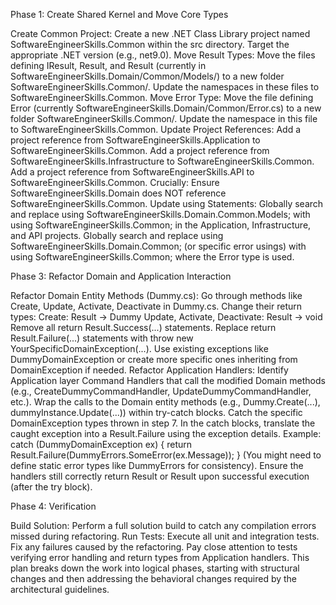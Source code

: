 Phase 1: Create Shared Kernel and Move Core Types

Create Common Project:
Create a new .NET Class Library project named SoftwareEngineerSkills.Common within the src directory.
Target the appropriate .NET version (e.g., net9.0).
Move Result Types:
Move the files defining IResult, Result, and Result<T> (currently in SoftwareEngineerSkills.Domain/Common/Models/) to a new folder SoftwareEngineerSkills.Common/.
Update the namespaces in these files to SoftwareEngineerSkills.Common.
Move Error Type:
Move the file defining Error (currently SoftwareEngineerSkills.Domain/Common/Error.cs) to a new folder SoftwareEngineerSkills.Common/.
Update the namespace in this file to SoftwareEngineerSkills.Common.
Update Project References:
Add a project reference from SoftwareEngineerSkills.Application to SoftwareEngineerSkills.Common.
Add a project reference from SoftwareEngineerSkills.Infrastructure to SoftwareEngineerSkills.Common.
Add a project reference from SoftwareEngineerSkills.API to SoftwareEngineerSkills.Common.
Crucially: Ensure SoftwareEngineerSkills.Domain does NOT reference SoftwareEngineerSkills.Common.
Update using Statements:
Globally search and replace using SoftwareEngineerSkills.Domain.Common.Models; with using SoftwareEngineerSkills.Common; in the Application, Infrastructure, and API projects.
Globally search and replace using SoftwareEngineerSkills.Domain.Common; (or specific error usings) with using SoftwareEngineerSkills.Common; where the Error type is used.

Phase 3: Refactor Domain and Application Interaction

Refactor Domain Entity Methods (Dummy.cs):
Go through methods like Create, Update, Activate, Deactivate in Dummy.cs.
Change their return types:
Create: Result<Dummy> -> Dummy
Update, Activate, Deactivate: Result -> void
Remove all return Result.Success(...) statements.
Replace return Result.Failure(...) statements with throw new YourSpecificDomainException(...). Use existing exceptions like DummyDomainException or create more specific ones inheriting from DomainException if needed.
Refactor Application Handlers:
Identify Application layer Command Handlers that call the modified Domain methods (e.g., CreateDummyCommandHandler, UpdateDummyCommandHandler, etc.).
Wrap the calls to the Domain entity methods (e.g., Dummy.Create(...), dummyInstance.Update(...)) within try-catch blocks.
Catch the specific DomainException types thrown in step 7.
In the catch blocks, translate the caught exception into a Result.Failure using the exception details. Example: catch (DummyDomainException ex) { return Result.Failure<Guid>(DummyErrors.SomeError(ex.Message)); } (You might need to define static error types like DummyErrors for consistency).
Ensure the handlers still correctly return Result or Result<T> upon successful execution (after the try block).

Phase 4: Verification

Build Solution: Perform a full solution build to catch any compilation errors missed during refactoring.
Run Tests: Execute all unit and integration tests. Fix any failures caused by the refactoring. Pay close attention to tests verifying error handling and return types from Application handlers.
This plan breaks down the work into logical phases, starting with structural changes and then addressing the behavioral changes required by the architectural guidelines.